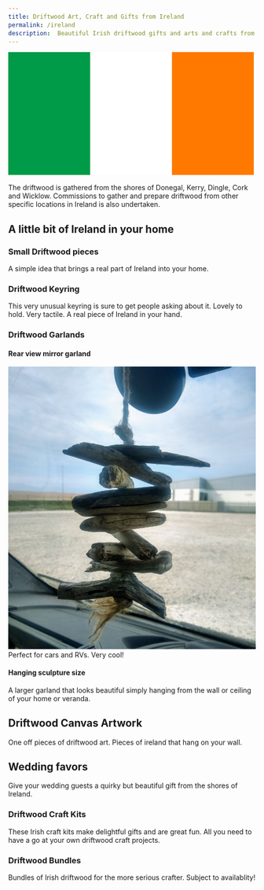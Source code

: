 ```yaml
---
title: Driftwood Art, Craft and Gifts from Ireland
permalink: /ireland
description:  Beautiful Irish driftwood gifts and arts and crafts from the shores of Ireland
---
```



![Driftwood Art, Crafts and Gifts from Ireland](/ireland-flag-small.jpg)

The driftwood is gathered from the shores of Donegal, Kerry, Dingle, Cork and Wicklow.  Commissions to gather and prepare driftwood from other specific locations in Ireland is also undertaken.

## A little bit of Ireland in your home

### Small Driftwood pieces
A simple idea that brings a real part of Ireland into your home.

### Driftwood Keyring
This very unusual keyring is sure to get people asking about it. Lovely to hold.  Very tactile. A real piece of Ireland in your hand. 

### Driftwood Garlands
#### Rear view mirror garland
![driftwood for RV](/assets/images/garland1.jpg)
Perfect for cars and RVs. Very cool!

#### Hanging sculpture size
A larger garland that looks beautiful simply hanging from the wall or ceiling of your home or veranda.

## Driftwood Canvas Artwork
One off pieces of driftwood art. 
Pieces of ireland that hang on your wall. 

## Wedding favors
Give your wedding guests a quirky but beautiful gift from the shores of Ireland.  

### Driftwood Craft Kits
These Irish craft kits make delightful gifts and are great fun. All you need to have a go at your own driftwood craft projects.

### Driftwood Bundles 
Bundles of Irish driftwood for the more serious crafter. Subject to availablity!

